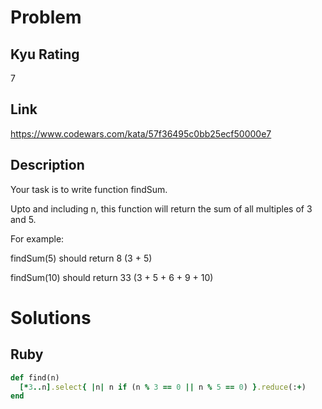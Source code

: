 # Problem

## Kyu Rating

7

## Link

https://www.codewars.com/kata/57f36495c0bb25ecf50000e7

## Description

Your task is to write function findSum.

Upto and including n, this function will return the sum of all multiples of 3 and 5.

For example:

findSum(5) should return 8 (3 + 5)

findSum(10) should return 33 (3 + 5 + 6 + 9 + 10)

# Solutions

## Ruby
```ruby
def find(n)
  [*3..n].select{ |n| n if (n % 3 == 0 || n % 5 == 0) }.reduce(:+)
end
```
